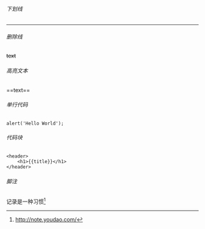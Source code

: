 ###### 下划线
---

###### 删除线
~~text~~

###### 高亮文本
==text==

###### 单行代码
`alert('Hello World');`

###### 代码块
```      
<header>  
    <h1>{{title}}</h1>
</header> 
```       

###### 脚注
[^n]: http://note.youdao.com/

记录是一种习惯[^n]
